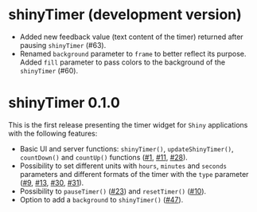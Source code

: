 # shinyTimer (development version)

* Added new feedback value (text content of the timer) returned after pausing `shinyTimer` (#63).
* Renamed `background` parameter to `frame` to better reflect its purpose. Added `fill` parameter to pass colors to the background of the `shinyTimer` (#60).

# shinyTimer 0.1.0

This is the first release presenting the timer widget for `Shiny` applications with the following features:

* Basic UI and server functions: `shinyTimer()`, `updateShinyTimer()`, `countDown()` and `countUp()` functions ([#1](https://github.com/maciekbanas/shinyTimer/issues/1), [#11](https://github.com/maciekbanas/shinyTimer/issues/11), [#28](https://github.com/maciekbanas/shinyTimer/issues/28)).
* Possibility to set different units with `hours`, `minutes` and `seconds` parameters and different formats of the timer with the `type` parameter ([#9](https://github.com/maciekbanas/shinyTimer/issues/9), [#13](https://github.com/maciekbanas/shinyTimer/issues/13), [#30](https://github.com/maciekbanas/shinyTimer/issues/30), [#31](https://github.com/maciekbanas/shinyTimer/issues/31)).
* Possibility to `pauseTimer()` ([#23](https://github.com/maciekbanas/shinyTimer/issues/23)) and `resetTimer()` ([#10](https://github.com/maciekbanas/shinyTimer/issues/10)).
* Option to add a `background` to `shinyTimer()` ([#47](https://github.com/maciekbanas/shinyTimer/issues/47)).

